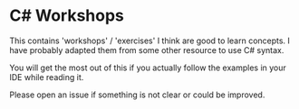 # C# Workshops

This contains 'workshops' / 'exercises' I think are good to learn concepts. I have probably adapted them from some other resource to use C# syntax.

You will get the most out of this if you actually follow the examples in your IDE while reading it.

Please open an issue if something is not clear or could be improved.